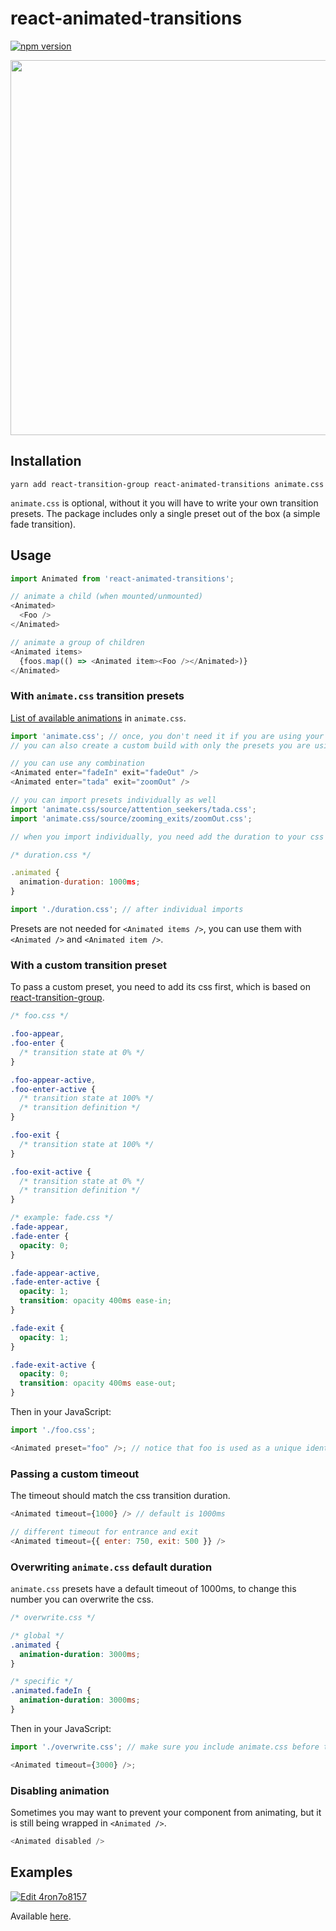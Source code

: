 # react-animated-transitions

[![npm version](https://badge.fury.io/js/react-animated-transitions.svg)](https://badge.fury.io/js/react-animated-transitions)

<img src="https://raw.githubusercontent.com/sonaye/react-animated-transitions/master/demo.gif" width="600">

## Installation

`yarn add react-transition-group react-animated-transitions animate.css`

`animate.css` is optional, without it you will have to write your own transition presets. The package includes only a single preset out of the box (a simple fade transition).

## Usage

```javascript
import Animated from 'react-animated-transitions';

// animate a child (when mounted/unmounted)
<Animated>
  <Foo />
</Animated>

// animate a group of children
<Animated items>
  {foos.map(() => <Animated item><Foo /></Animated>)}
</Animated>
```

### With `animate.css` transition presets

[List of available animations](https://github.com/daneden/animate.css/blob/master/animate-config.json) in `animate.css`.

```javascript
import 'animate.css'; // once, you don't need it if you are using your custom presets
// you can also create a custom build with only the presets you are using

// you can use any combination
<Animated enter="fadeIn" exit="fadeOut" />
<Animated enter="tada" exit="zoomOut" />

// you can import presets individually as well
import 'animate.css/source/attention_seekers/tada.css';
import 'animate.css/source/zooming_exits/zoomOut.css';

// when you import individually, you need add the duration to your css

/* duration.css */

.animated {
  animation-duration: 1000ms;
}

import './duration.css'; // after individual imports
```

Presets are not needed for `<Animated items />`, you can use them with `<Animated />` and `<Animated item />`.

### With a custom transition preset

To pass a custom preset, you need to add its css first, which is based on [react-transition-group](https://github.com/reactjs/react-transition-group).

```css
/* foo.css */

.foo-appear,
.foo-enter {
  /* transition state at 0% */
}

.foo-appear-active,
.foo-enter-active {
  /* transition state at 100% */
  /* transition definition */
}

.foo-exit {
  /* transition state at 100% */
}

.foo-exit-active {
  /* transition state at 0% */
  /* transition definition */
}

/* example: fade.css */
.fade-appear,
.fade-enter {
  opacity: 0;
}

.fade-appear-active,
.fade-enter-active {
  opacity: 1;
  transition: opacity 400ms ease-in;
}

.fade-exit {
  opacity: 1;
}

.fade-exit-active {
  opacity: 0;
  transition: opacity 400ms ease-out;
}
```

Then in your JavaScript:

```javascript
import './foo.css';

<Animated preset="foo" />; // notice that foo is used as a unique identifier in the css
```

### Passing a custom timeout

The timeout should match the css transition duration.

```javascript
<Animated timeout={1000} /> // default is 1000ms

// different timeout for entrance and exit
<Animated timeout={{ enter: 750, exit: 500 }} />
```

### Overwriting `animate.css` default duration

`animate.css` presets have a default timeout of 1000ms, to change this number you can overwrite the css.

```css
/* overwrite.css */

/* global */
.animated {
  animation-duration: 3000ms;
}

/* specific */
.animated.fadeIn {
  animation-duration: 3000ms;
}
```

Then in your JavaScript:

```javascript
import './overwrite.css'; // make sure you include animate.css before this line

<Animated timeout={3000} />;
```

### Disabling animation

Sometimes you may want to prevent your component from animating, but it is still being wrapped in `<Animated />`.

```javascript
<Animated disabled />
```

## Examples

[![Edit 4ron7o8157](https://codesandbox.io/static/img/play-codesandbox.svg)](https://codesandbox.io/s/4ron7o8157)

Available [here](https://github.com/sonaye/react-animated-transitions/tree/master/src/examples).
